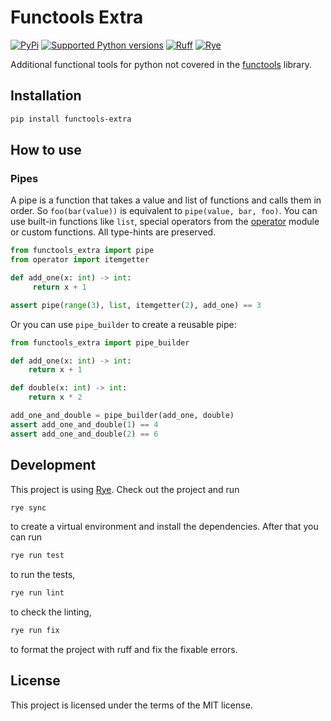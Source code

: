 # Functools Extra
[![PyPi](https://img.shields.io/pypi/v/functools-extra?color=%2334D058&label=pypi)](https://pypi.org/project/functools-extra/)
[![Supported Python versions](https://img.shields.io/pypi/pyversions/functools-extra.svg?color=%2334D058)](https://pypi.org/project/functools-extra/)
[![Ruff](https://img.shields.io/endpoint?url=https://raw.githubusercontent.com/astral-sh/ruff/main/assets/badge/v2.json)](https://github.com/astral-sh/ruff)
[![Rye](https://img.shields.io/endpoint?url=https://raw.githubusercontent.com/mitsuhiko/rye/main/artwork/badge.json)](https://rye-up.com/)

Additional functional tools for python not covered in the [functools](https://docs.python.org/3/library/functools.html) library.

## Installation

```bash
pip install functools-extra

```

## How to use
### Pipes
A pipe is a function that takes a value and list of functions and calls them in order.
So `foo(bar(value))` is equivalent to `pipe(value, bar, foo)`.
You can use built-in functions like `list`, special operators from the [operator](https://docs.python.org/3/library/operator.html) module or custom functions.
All type-hints are preserved.
```python
from functools_extra import pipe
from operator import itemgetter

def add_one(x: int) -> int:
     return x + 1

assert pipe(range(3), list, itemgetter(2), add_one) == 3
```

Or you can use `pipe_builder` to create a reusable pipe:
```python
from functools_extra import pipe_builder

def add_one(x: int) -> int:
    return x + 1

def double(x: int) -> int:
    return x * 2

add_one_and_double = pipe_builder(add_one, double)
assert add_one_and_double(1) == 4
assert add_one_and_double(2) == 6
```

## Development
This project is using [Rye](https://rye-up.com/).
Check out the project and run
```bash
rye sync
```
to create a virtual environment and install the dependencies. After that you can run
```bash
rye run test
```
to run the tests,
```bash
rye run lint
```
to check the linting,
```bash
rye run fix
```
to format the project with ruff and fix the fixable errors.

## License

This project is licensed under the terms of the MIT license.
